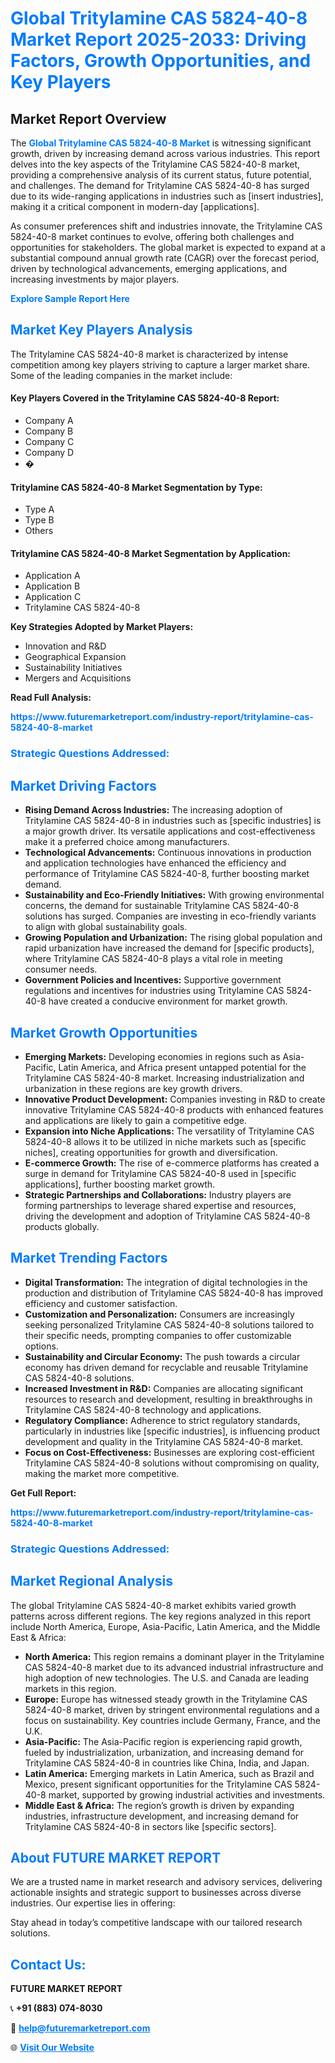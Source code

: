 <h1 style="color: #007BFF;">Global Tritylamine CAS 5824-40-8 Market Report 2025-2033: Driving Factors, Growth Opportunities, and Key Players</h1>

<section id="overview">
<h2>Market Report Overview</h2>
<p>The <a href="https://www.futuremarketreport.com/industry-report/tritylamine-cas-5824-40-8-market" style="color: #007BFF; text-decoration: none;"><strong>Global Tritylamine CAS 5824-40-8 Market</strong></a> is witnessing significant growth, driven by increasing demand across various industries. This report delves into the key aspects of the Tritylamine CAS 5824-40-8 market, providing a comprehensive analysis of its current status, future potential, and challenges. The demand for Tritylamine CAS 5824-40-8 has surged due to its wide-ranging applications in industries such as [insert industries], making it a critical component in modern-day [applications].</p>
<p>As consumer preferences shift and industries innovate, the Tritylamine CAS 5824-40-8 market continues to evolve, offering both challenges and opportunities for stakeholders. The global market is expected to expand at a substantial compound annual growth rate (CAGR) over the forecast period, driven by technological advancements, emerging applications, and increasing investments by major players.</p>
</section>

<section id="overview">
<p><a href="https://www.futuremarketreport.com/request-sample/reportId=111643" style="color: #007BFF; text-decoration: none;"><strong>Explore Sample Report Here</strong></a></p>
</section>

<section id="key-players">
<h2 style="color: #007BFF;">Market Key Players Analysis</h2>
<p>The Tritylamine CAS 5824-40-8 market is characterized by intense competition among key players striving to capture a larger market share. Some of the leading companies in the market include:</p>
<h4>Key Players Covered in the Tritylamine CAS 5824-40-8 Report:</h4>
<ul><li>Company A</li><li>Company B</li><li>Company C</li><li>Company D</li><li>�</li></ul>
<h4>Tritylamine CAS 5824-40-8 Market Segmentation by Type:</h4>
<ul><li>Type A</li><li>Type B</li><li>Others</li></ul>

<h4>Tritylamine CAS 5824-40-8 Market Segmentation by Application:</h4>
<ul><li>Application A</li><li>Application B</li><li>Application C</li><li>Tritylamine CAS 5824-40-8</li></ul>
<p><strong>Key Strategies Adopted by Market Players:</strong></p>
<ul>
<li>Innovation and R&D</li>
<li>Geographical Expansion</li>
<li>Sustainability Initiatives</li>
<li>Mergers and Acquisitions</li>
</ul>
</section>

<section>
<p><strong>Read Full Analysis: </strong></p><a href="https://www.futuremarketreport.com/industry-report/tritylamine-cas-5824-40-8-market" style="color: #007BFF; text-decoration: none;"><strong>https://www.futuremarketreport.com/industry-report/tritylamine-cas-5824-40-8-market</strong></a>
<h3 style="color: #007BFF;">Strategic Questions Addressed:</h3>
</section>

<section id="driving-factors">
<h2 style="color: #007BFF;">Market Driving Factors</h2>
<ul>
<li><strong>Rising Demand Across Industries:</strong> The increasing adoption of Tritylamine CAS 5824-40-8 in industries such as [specific industries] is a major growth driver. Its versatile applications and cost-effectiveness make it a preferred choice among manufacturers.</li>
<li><strong>Technological Advancements:</strong> Continuous innovations in production and application technologies have enhanced the efficiency and performance of Tritylamine CAS 5824-40-8, further boosting market demand.</li>
<li><strong>Sustainability and Eco-Friendly Initiatives:</strong> With growing environmental concerns, the demand for sustainable Tritylamine CAS 5824-40-8 solutions has surged. Companies are investing in eco-friendly variants to align with global sustainability goals.</li>
<li><strong>Growing Population and Urbanization:</strong> The rising global population and rapid urbanization have increased the demand for [specific products], where Tritylamine CAS 5824-40-8 plays a vital role in meeting consumer needs.</li>
<li><strong>Government Policies and Incentives:</strong> Supportive government regulations and incentives for industries using Tritylamine CAS 5824-40-8 have created a conducive environment for market growth.</li>
</ul>
</section>

<section id="growth-opportunities">
<h2 style="color: #007BFF;">Market Growth Opportunities</h2>
<ul>
<li><strong>Emerging Markets:</strong> Developing economies in regions such as Asia-Pacific, Latin America, and Africa present untapped potential for the Tritylamine CAS 5824-40-8 market. Increasing industrialization and urbanization in these regions are key growth drivers.</li>
<li><strong>Innovative Product Development:</strong> Companies investing in R&D to create innovative Tritylamine CAS 5824-40-8 products with enhanced features and applications are likely to gain a competitive edge.</li>
<li><strong>Expansion into Niche Applications:</strong> The versatility of Tritylamine CAS 5824-40-8 allows it to be utilized in niche markets such as [specific niches], creating opportunities for growth and diversification.</li>
<li><strong>E-commerce Growth:</strong> The rise of e-commerce platforms has created a surge in demand for Tritylamine CAS 5824-40-8 used in [specific applications], further boosting market growth.</li>
<li><strong>Strategic Partnerships and Collaborations:</strong> Industry players are forming partnerships to leverage shared expertise and resources, driving the development and adoption of Tritylamine CAS 5824-40-8 products globally.</li>
</ul>
</section>

<section id="trending-factors">
<h2 style="color: #007BFF;">Market Trending Factors</h2>
<ul>
<li><strong>Digital Transformation:</strong> The integration of digital technologies in the production and distribution of Tritylamine CAS 5824-40-8 has improved efficiency and customer satisfaction.</li>
<li><strong>Customization and Personalization:</strong> Consumers are increasingly seeking personalized Tritylamine CAS 5824-40-8 solutions tailored to their specific needs, prompting companies to offer customizable options.</li>
<li><strong>Sustainability and Circular Economy:</strong> The push towards a circular economy has driven demand for recyclable and reusable Tritylamine CAS 5824-40-8 solutions.</li>
<li><strong>Increased Investment in R&D:</strong> Companies are allocating significant resources to research and development, resulting in breakthroughs in Tritylamine CAS 5824-40-8 technology and applications.</li>
<li><strong>Regulatory Compliance:</strong> Adherence to strict regulatory standards, particularly in industries like [specific industries], is influencing product development and quality in the Tritylamine CAS 5824-40-8 market.</li>
<li><strong>Focus on Cost-Effectiveness:</strong> Businesses are exploring cost-efficient Tritylamine CAS 5824-40-8 solutions without compromising on quality, making the market more competitive.</li>
</ul>
</section>

<section>
<p><strong>Get Full Report: </strong></p><a href="https://www.futuremarketreport.com/industry-report/tritylamine-cas-5824-40-8-market" style="color: #007BFF; text-decoration: none;"><strong>https://www.futuremarketreport.com/industry-report/tritylamine-cas-5824-40-8-market</strong></a>
<h3 style="color: #007BFF;">Strategic Questions Addressed:</h3>
</section>


<section id="regional-analysis">
<h2 style="color: #007BFF;">Market Regional Analysis</h2>
<p>The global Tritylamine CAS 5824-40-8 market exhibits varied growth patterns across different regions. The key regions analyzed in this report include North America, Europe, Asia-Pacific, Latin America, and the Middle East & Africa:</p>
<ul>
<li><strong>North America:</strong> This region remains a dominant player in the Tritylamine CAS 5824-40-8 market due to its advanced industrial infrastructure and high adoption of new technologies. The U.S. and Canada are leading markets in this region.</li>
<li><strong>Europe:</strong> Europe has witnessed steady growth in the Tritylamine CAS 5824-40-8 market, driven by stringent environmental regulations and a focus on sustainability. Key countries include Germany, France, and the U.K.</li>
<li><strong>Asia-Pacific:</strong> The Asia-Pacific region is experiencing rapid growth, fueled by industrialization, urbanization, and increasing demand for Tritylamine CAS 5824-40-8 in countries like China, India, and Japan.</li>
<li><strong>Latin America:</strong> Emerging markets in Latin America, such as Brazil and Mexico, present significant opportunities for the Tritylamine CAS 5824-40-8 market, supported by growing industrial activities and investments.</li>
<li><strong>Middle East & Africa:</strong> The region’s growth is driven by expanding industries, infrastructure development, and increasing demand for Tritylamine CAS 5824-40-8 in sectors like [specific sectors].</li>
</ul>
</section>

<footer>
<h2 style="color: #007BFF;">About FUTURE MARKET REPORT</h2>
<p>We are a trusted name in market research and advisory services, delivering actionable insights and strategic support to businesses across diverse industries. Our expertise lies in offering:</p>

<p>Stay ahead in today’s competitive landscape with our tailored research solutions.</p>

<h2 style="color: #007BFF;">Contact Us:</h2>
<p><strong>FUTURE MARKET REPORT</strong></p>
<p>📞 <strong>+91 (883) 074-8030</strong></p>
<p>📧 <strong><a href="mailto:help@futuremarketreport.com" style="color: #007BFF;">help@futuremarketreport.com</a></strong></p>
<p>🌐 <strong><a href="https://www.futuremarketreport.com/" style="color: #007BFF;">Visit Our Website</a></strong></p>
</footer>